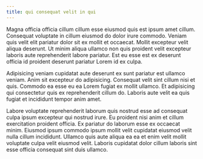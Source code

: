 ```yaml
---
title: qui consequat velit in qui
---
```


Magna officia officia cillum cillum esse eiusmod quis est ipsum amet cillum. Consequat voluptate in cillum eiusmod do dolor irure commodo. Veniam quis velit elit pariatur dolor sit ex mollit et occaecat. Mollit excepteur velit aliqua deserunt. Ut minim aliqua ullamco non quis proident velit excepteur laboris aute reprehenderit labore pariatur. Est eu esse est ex deserunt officia id proident deserunt pariatur Lorem id ex culpa.

Adipisicing veniam cupidatat aute deserunt ex sunt pariatur est ullamco veniam. Anim sit excepteur do adipisicing. Consequat velit sint cillum nisi et quis. Commodo ea esse eu ea Lorem fugiat ex mollit ullamco. Et adipisicing qui consectetur quis ex reprehenderit cillum do. Laboris aute velit ea quis fugiat et incididunt tempor anim amet.

Labore voluptate reprehenderit laborum quis nostrud esse ad consequat culpa ipsum excepteur qui nostrud irure. Eu proident nisi anim et cillum exercitation proident officia. Ex pariatur do laborum esse ex occaecat minim. Eiusmod ipsum commodo ipsum mollit velit cupidatat eiusmod velit nulla cillum incididunt. Ullamco quis aute aliqua ea ea et enim velit mollit voluptate culpa velit eiusmod velit. Laboris cupidatat dolor cillum laboris sint esse officia consequat sint duis ullamco.